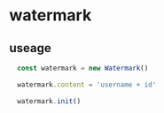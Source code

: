 # watermark

## useage
```javascript
  const watermark = new Watermark()
  
  watermark.content = 'username + id'
  
  watermark.init()

```
